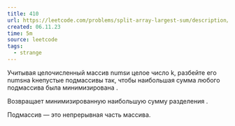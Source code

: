 ```yaml
---
title: 410
url: https://leetcode.com/problems/split-array-largest-sum/description/
created: 06.11.23
time: 5m
source: leetcode
tags:
  - strange
---
```


Учитывая целочисленный массив numsи целое число k, разбейте его numsна kнепустые подмассивы так, чтобы наибольшая сумма любого подмассива была минимизирована .

Возвращает минимизированную наибольшую сумму разделения .

Подмассив — это непрерывная часть массива.
